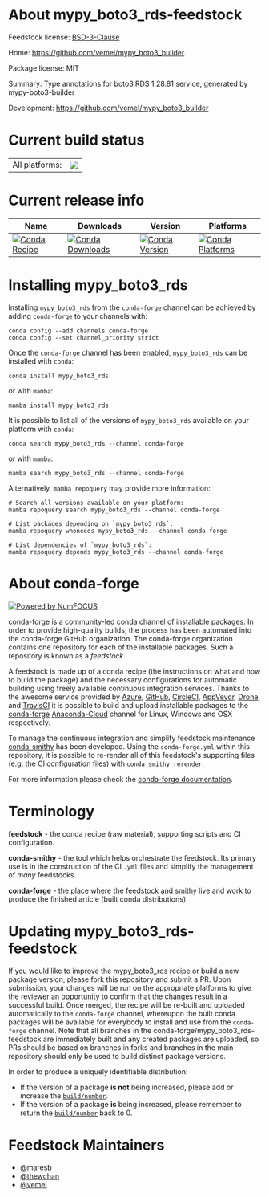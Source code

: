 About mypy_boto3_rds-feedstock
==============================

Feedstock license: [BSD-3-Clause](https://github.com/conda-forge/mypy_boto3_rds-feedstock/blob/main/LICENSE.txt)

Home: https://github.com/vemel/mypy_boto3_builder

Package license: MIT

Summary: Type annotations for boto3.RDS 1.28.81 service, generated by mypy-boto3-builder

Development: https://github.com/vemel/mypy_boto3_builder

Current build status
====================


<table><tr><td>All platforms:</td>
    <td>
      <a href="https://dev.azure.com/conda-forge/feedstock-builds/_build/latest?definitionId=12748&branchName=main">
        <img src="https://dev.azure.com/conda-forge/feedstock-builds/_apis/build/status/mypy_boto3_rds-feedstock?branchName=main">
      </a>
    </td>
  </tr>
</table>

Current release info
====================

| Name | Downloads | Version | Platforms |
| --- | --- | --- | --- |
| [![Conda Recipe](https://img.shields.io/badge/recipe-mypy_boto3_rds-green.svg)](https://anaconda.org/conda-forge/mypy_boto3_rds) | [![Conda Downloads](https://img.shields.io/conda/dn/conda-forge/mypy_boto3_rds.svg)](https://anaconda.org/conda-forge/mypy_boto3_rds) | [![Conda Version](https://img.shields.io/conda/vn/conda-forge/mypy_boto3_rds.svg)](https://anaconda.org/conda-forge/mypy_boto3_rds) | [![Conda Platforms](https://img.shields.io/conda/pn/conda-forge/mypy_boto3_rds.svg)](https://anaconda.org/conda-forge/mypy_boto3_rds) |

Installing mypy_boto3_rds
=========================

Installing `mypy_boto3_rds` from the `conda-forge` channel can be achieved by adding `conda-forge` to your channels with:

```
conda config --add channels conda-forge
conda config --set channel_priority strict
```

Once the `conda-forge` channel has been enabled, `mypy_boto3_rds` can be installed with `conda`:

```
conda install mypy_boto3_rds
```

or with `mamba`:

```
mamba install mypy_boto3_rds
```

It is possible to list all of the versions of `mypy_boto3_rds` available on your platform with `conda`:

```
conda search mypy_boto3_rds --channel conda-forge
```

or with `mamba`:

```
mamba search mypy_boto3_rds --channel conda-forge
```

Alternatively, `mamba repoquery` may provide more information:

```
# Search all versions available on your platform:
mamba repoquery search mypy_boto3_rds --channel conda-forge

# List packages depending on `mypy_boto3_rds`:
mamba repoquery whoneeds mypy_boto3_rds --channel conda-forge

# List dependencies of `mypy_boto3_rds`:
mamba repoquery depends mypy_boto3_rds --channel conda-forge
```


About conda-forge
=================

[![Powered by
NumFOCUS](https://img.shields.io/badge/powered%20by-NumFOCUS-orange.svg?style=flat&colorA=E1523D&colorB=007D8A)](https://numfocus.org)

conda-forge is a community-led conda channel of installable packages.
In order to provide high-quality builds, the process has been automated into the
conda-forge GitHub organization. The conda-forge organization contains one repository
for each of the installable packages. Such a repository is known as a *feedstock*.

A feedstock is made up of a conda recipe (the instructions on what and how to build
the package) and the necessary configurations for automatic building using freely
available continuous integration services. Thanks to the awesome service provided by
[Azure](https://azure.microsoft.com/en-us/services/devops/), [GitHub](https://github.com/),
[CircleCI](https://circleci.com/), [AppVeyor](https://www.appveyor.com/),
[Drone](https://cloud.drone.io/welcome), and [TravisCI](https://travis-ci.com/)
it is possible to build and upload installable packages to the
[conda-forge](https://anaconda.org/conda-forge) [Anaconda-Cloud](https://anaconda.org/)
channel for Linux, Windows and OSX respectively.

To manage the continuous integration and simplify feedstock maintenance
[conda-smithy](https://github.com/conda-forge/conda-smithy) has been developed.
Using the ``conda-forge.yml`` within this repository, it is possible to re-render all of
this feedstock's supporting files (e.g. the CI configuration files) with ``conda smithy rerender``.

For more information please check the [conda-forge documentation](https://conda-forge.org/docs/).

Terminology
===========

**feedstock** - the conda recipe (raw material), supporting scripts and CI configuration.

**conda-smithy** - the tool which helps orchestrate the feedstock.
                   Its primary use is in the construction of the CI ``.yml`` files
                   and simplify the management of *many* feedstocks.

**conda-forge** - the place where the feedstock and smithy live and work to
                  produce the finished article (built conda distributions)


Updating mypy_boto3_rds-feedstock
=================================

If you would like to improve the mypy_boto3_rds recipe or build a new
package version, please fork this repository and submit a PR. Upon submission,
your changes will be run on the appropriate platforms to give the reviewer an
opportunity to confirm that the changes result in a successful build. Once
merged, the recipe will be re-built and uploaded automatically to the
`conda-forge` channel, whereupon the built conda packages will be available for
everybody to install and use from the `conda-forge` channel.
Note that all branches in the conda-forge/mypy_boto3_rds-feedstock are
immediately built and any created packages are uploaded, so PRs should be based
on branches in forks and branches in the main repository should only be used to
build distinct package versions.

In order to produce a uniquely identifiable distribution:
 * If the version of a package **is not** being increased, please add or increase
   the [``build/number``](https://docs.conda.io/projects/conda-build/en/latest/resources/define-metadata.html#build-number-and-string).
 * If the version of a package **is** being increased, please remember to return
   the [``build/number``](https://docs.conda.io/projects/conda-build/en/latest/resources/define-metadata.html#build-number-and-string)
   back to 0.

Feedstock Maintainers
=====================

* [@maresb](https://github.com/maresb/)
* [@thewchan](https://github.com/thewchan/)
* [@vemel](https://github.com/vemel/)

